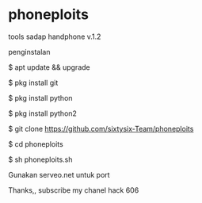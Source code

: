 # phoneploits

tools sadap handphone v.1.2

penginstalan

$ apt update && upgrade

$ pkg install git

$ pkg install python

$ pkg install python2

$ git clone https://github.com/sixtysix-Team/phoneploits

$ cd phoneploits

$ sh phoneploits.sh

Gunakan serveo.net untuk port


 Thanks,, subscribe my chanel hack 606
